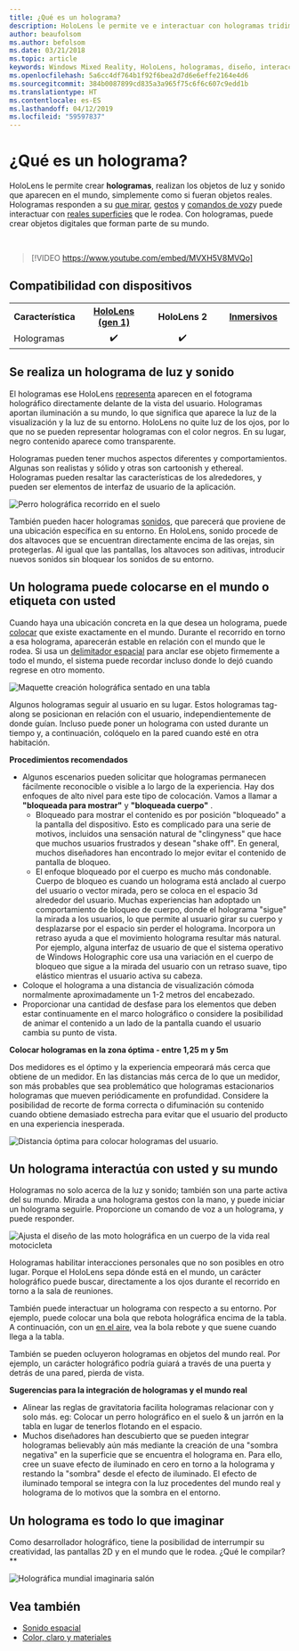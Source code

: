 ```yaml
---
title: ¿Qué es un holograma?
description: HoloLens le permite ve e interactuar con hologramas tridimensionales, objetos de luz y sonido aparecen en el mundo que le rodea.
author: beaufolsom
ms.author: befolsom
ms.date: 03/21/2018
ms.topic: article
keywords: Windows Mixed Reality, HoloLens, hologramas, diseño, interacción
ms.openlocfilehash: 5a6cc4df764b1f92f6bea2d7d6e6effe2164e4d6
ms.sourcegitcommit: 384b0087899cd835a3a965f75c6f6c607c9edd1b
ms.translationtype: HT
ms.contentlocale: es-ES
ms.lasthandoff: 04/12/2019
ms.locfileid: "59597837"
---
```

# <a name="what-is-a-hologram"></a>¿Qué es un holograma?

HoloLens le permite crear **hologramas**, realizan los objetos de luz y sonido que aparecen en el mundo, simplemente como si fueran objetos reales. Hologramas responden a su [que mirar](gaze.md), [gestos](gestures.md) y [comandos de voz](voice-input.md)y puede interactuar con [reales superficies](spatial-mapping.md) que le rodea. Con hologramas, puede crear objetos digitales que forman parte de su mundo.

<br>

>[!VIDEO https://www.youtube.com/embed/MVXH5V8MVQo]

## <a name="device-support"></a>Compatibilidad con dispositivos

<table>
<tr>
<th>Característica</th><th style="width:150px"> <a href="hololens-hardware-details.md">HoloLens (gen 1)</a></th><th style="width:150px">HoloLens 2</th><th style="width:150px"> <a href="immersive-headset-hardware-details.md">Inmersivos</a></th>
</tr><tr>
<td> Hologramas</td><td style="text-align: center;"> ✔️</td><td style="text-align: center;"> ✔️</td><td style="text-align: center;"></td>
</tr>
</table>

## <a name="a-hologram-is-made-of-light-and-sound"></a>Se realiza un holograma de luz y sonido

El hologramas ese HoloLens [representa](rendering.md) aparecen en el fotograma holográfico directamente delante de la vista del usuario. Hologramas aportan iluminación a su mundo, lo que significa que aparece la luz de la visualización y la luz de su entorno. HoloLens no quite luz de los ojos, por lo que no se pueden representar hologramas con el color negros. En su lugar, negro contenido aparece como transparente.

Hologramas pueden tener muchos aspectos diferentes y comportamientos. Algunas son realistas y sólido y otras son cartoonish y ethereal. Hologramas pueden resaltar las características de los alrededores, y pueden ser elementos de interfaz de usuario de la aplicación.

![Perro holográfica recorrido en el suelo](images/fang3-640px.jpg)

También pueden hacer hologramas [sonidos](spatial-sound.md), que parecerá que proviene de una ubicación específica en su entorno. En HoloLens, sonido procede de dos altavoces que se encuentran directamente encima de las orejas, sin protegerlas. Al igual que las pantallas, los altavoces son aditivas, introducir nuevos sonidos sin bloquear los sonidos de su entorno.

## <a name="a-hologram-can-be-placed-in-the-world-or-tag-along-with-you"></a>Un holograma puede colocarse en el mundo o etiqueta con usted

Cuando haya una ubicación concreta en la que desea un holograma, puede [colocar](coordinate-systems.md) que existe exactamente en el mundo. Durante el recorrido en torno a esa holograma, aparecerán estable en relación con el mundo que le rodea. Si usa un [delimitador espacial](coordinate-systems.md#spatial-anchors) para anclar ese objeto firmemente a todo el mundo, el sistema puede recordar incluso donde lo dejó cuando regrese en otro momento.

![Maquette creación holográfica sentado en una tabla](images/image5-640px.png)

Algunos hologramas seguir al usuario en su lugar. Estos hologramas tag-along se posicionan en relación con el usuario, independientemente de donde guían. Incluso puede poner un holograma con usted durante un tiempo y, a continuación, colóquelo en la pared cuando esté en otra habitación.

**Procedimientos recomendados**
* Algunos escenarios pueden solicitar que hologramas permanecen fácilmente reconocible o visible a lo largo de la experiencia. Hay dos enfoques de alto nivel para este tipo de colocación. Vamos a llamar a **"bloqueada para mostrar"** y **"bloqueada cuerpo"** .
   * Bloqueado para mostrar el contenido es por posición "bloqueado" a la pantalla del dispositivo. Esto es complicado para una serie de motivos, incluidos una sensación natural de "clingyness" que hace que muchos usuarios frustrados y desean "shake off". En general, muchos diseñadores han encontrado lo mejor evitar el contenido de pantalla de bloqueo.
   * El enfoque bloqueado por el cuerpo es mucho más condonable. Cuerpo de bloqueo es cuando un holograma está anclado al cuerpo del usuario o vector mirada, pero se coloca en el espacio 3d alrededor del usuario. Muchas experiencias han adoptado un comportamiento de bloqueo de cuerpo, donde el holograma "sigue" la mirada a los usuarios, lo que permite al usuario girar su cuerpo y desplazarse por el espacio sin perder el holograma. Incorpora un retraso ayuda a que el movimiento holograma resultar más natural. Por ejemplo, alguna interfaz de usuario de que el sistema operativo de Windows Holographic core usa una variación en el cuerpo de bloqueo que sigue a la mirada del usuario con un retraso suave, tipo elástico mientras el usuario activa su cabeza.
* Coloque el holograma a una distancia de visualización cómoda normalmente aproximadamente un 1-2 metros del encabezado.
* Proporcionar una cantidad de desfase para los elementos que deben estar continuamente en el marco holográfico o considere la posibilidad de animar el contenido a un lado de la pantalla cuando el usuario cambia su punto de vista.

**Colocar hologramas en la zona óptima - entre 1,25 m y 5m**

Dos medidores es el óptimo y la experiencia empeorará más cerca que obtiene de un medidor. En las distancias más cerca de lo que un medidor, son más probables que sea problemático que hologramas estacionarios hologramas que mueven periódicamente en profundidad. Considere la posibilidad de recorte de forma correcta o difuminación su contenido cuando obtiene demasiado estrecha para evitar que el usuario del producto en una experiencia inesperada.

![Distancia óptima para colocar hologramas del usuario.](images/distanceguiderendering-640px.png)

## <a name="a-hologram-interacts-with-you-and-your-world"></a>Un holograma interactúa con usted y su mundo

Hologramas no solo acerca de la luz y sonido; también son una parte activa del su mundo. Mirada a una holograma gestos con la mano, y puede iniciar un holograma seguirle. Proporcione un comando de voz a un holograma, y puede responder.

![Ajusta el diseño de las moto holográfica en un cuerpo de la vida real motocicleta](images/image8-640px.png)

Hologramas habilitar interacciones personales que no son posibles en otro lugar. Porque el HoloLens sepa dónde está en el mundo, un carácter holográfico puede buscar, directamente a los ojos durante el recorrido en torno a la sala de reuniones.

También puede interactuar un holograma con respecto a su entorno. Por ejemplo, puede colocar una bola que rebota holográfica encima de la tabla. A continuación, con un [en el aire](gestures.md#air-tap), vea la bola rebote y que suene cuando llega a la tabla.

También se pueden ocluyeron hologramas en objetos del mundo real. Por ejemplo, un carácter holográfico podría guiará a través de una puerta y detrás de una pared, pierda de vista.

**Sugerencias para la integración de hologramas y el mundo real**
* Alinear las reglas de gravitatoria facilita hologramas relacionar con y solo más. eg: Colocar un perro holográfico en el suelo & un jarrón en la tabla en lugar de tenerlos flotando en el espacio.
* Muchos diseñadores han descubierto que se pueden integrar hologramas believably aún más mediante la creación de una "sombra negativa" en la superficie que se encuentra el holograma en. Para ello, cree un suave efecto de iluminado en cero en torno a la holograma y restando la "sombra" desde el efecto de iluminado. El efecto de iluminado temporal se integra con la luz procedentes del mundo real y holograma de lo motivos que la sombra en el entorno.

## <a name="a-hologram-is-whatever-you-dream-up"></a>Un holograma es todo lo que imaginar

Como desarrollador holográfico, tiene la posibilidad de interrumpir su creatividad, las pantallas 2D y en el mundo que le rodea. ¿Qué le compilar? **

![Holográfica mundial imaginaria salón](images/designoverview.jpg)

## <a name="see-also"></a>Vea también
* [Sonido espacial](spatial-sound.md)
* [Color, claro y materiales](color,-light-and-materials.md)
